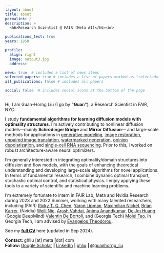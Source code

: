 ```yaml
---
layout: about
title: about
permalink: /
description: >
  <h6>Research Scientist @ FAIR (Meta AI)</h6><br>

publications_test: true
years: 1950

profile:
  align: right
  image: output3.jpg
  address:

news: true  # includes a list of news items
selected_papers: true # includes a list of papers marked as "selected={true}"
all_publications: false # includes all papers

social: false  # includes social icons at the bottom of the page
---
```


<p></p>

Hi, I am Guan-Horng Liu (I go by <strong>&quot;Guan&quot;</strong>), a Research Scientist in FAIR, NYC.


I study <strong>fundamental algorithms for learning diffusion models with optimality structures</strong>.
I’m actively contributing to nonlinear diffusion models—mainly <b>Schrödinger Bridge</b> and <b>Mirror Diffusion</b>—
and large-scale methods for applications in
<a href="https://arxiv.org/abs/2110.11291" target="_blank">generative modeling</a>,
<a href="https://arxiv.org/abs/2302.05872" target="_blank">image restoration</a>,
<a href="https://arxiv.org/abs/2310.02233" target="_blank">unpaired image translation</a>,
<a href="https://arxiv.org/abs/2310.01236" target="_blank">watermarked generation</a>,
<a href="https://arxiv.org/abs/2209.09893" target="_blank">opinion depolarization</a>, and
<a href="https://arxiv.org/abs/2303.01751" target="_blank">single-cell RNA sequencing</a>.
Prior to this, I worked on robust architecture-aware neural optimizers.


I’m generally interested in integrating optimality/domain structures into diffusion and flow models, with the goals of enhancing
theoretical understanding and developing large-scale algorithms for novel applications.
In terms of fundamental research, I combine dynamic optimal transport, stochastic optimal control, and statistical physics.
I enjoy applying these tools to a variety of scientific and machine learning problems.


I’m extremely fortunate to intern in FAIR Lab, Meta and Nvidia Research during 2023 and 2022 Summer,
working with
many talented researchers, including
(FAIR)
<a href="https://rtqichen.github.io//" target="_blank">Ricky T. Q. Chen</a>,
<a href="https://www.wisdom.weizmann.ac.il/~ylipman/" target="_blank">Yaron Lipman</a>,
<a href="https://maxn.io/" target="_blank">Maximilian Nickel</a>,
<a href="https://scholar.google.com/citations?user=Wewcpo4AAAAJ&amp;hl=en" target="_blank">Brian Karrer</a>,
(Nvidia)
<a href="https://weilinie.github.io/" target="_blank">Weili Nie</a>,
<a href="http://latentspace.cc/" target="_blank">Arash Vahdat</a>,
<a href="http://tensorlab.cms.caltech.edu/users/anima/" target="_blank">Anima Anandkumar</a>,
<a href="https://ai.stanford.edu/~dahuang/" target="_blank">De-An Huang</a>,
(Google DeepMind) <a href="https://vdeborto.github.io/" target="_blank">Valentin De Bortoli</a>,
and (Georgia Tech) <a href="https://mtao8.math.gatech.edu/" target="_blank">Molei Tao</a>.
In Georgia Tech, I am advised by
<a href="https://scholar.google.com/citations?user=dG9MV7oAAAAJ&amp;hl=en" target="_blank">Evangelos Theodorou</a>.


See my
<b>
    <a href="{{ site.resume_path | prepend: 'https://ghliu.github.io/assets/pdf/' }}" target="_blank">full CV</a>
</b>
here (updated in Sep 2024).


<strong>Contact: </strong>
      ghliu [at] meta [dot] com
<br>
<strong>Follow: </strong>
      <a href="https://scholar.google.com/citations?user=2Dt0VJ4AAAAJ" target="_blank" title="Google Scholar"><i class="ai ai-google-scholar"></i> Google Scholar</a>
      <strong> | </strong>
      <a href="https://www.linkedin.com/in/guanhorngliu" target="_blank" title="LinkedIn"><i class="fab fa-linkedin"></i> LinkedIn</a>
      <strong> | </strong>
      <a href="https://github.com/ghliu" target="_blank" title="GitHub"><i class="fab fa-github"></i> ghliu</a>
      <strong> | </strong>
      <a href="https://twitter.com/guanhorng_liu" target="_blank" title="GitHub"><i class="fab fa-twitter"></i> @guanhorng_liu</a>
<br><br>
